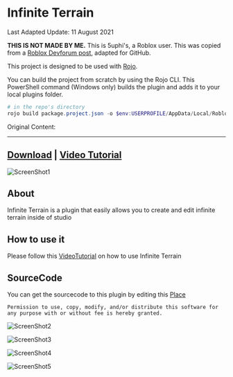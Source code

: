 # Infinite Terrain

Last Adapted Update: 11 August 2021

**THIS IS NOT MADE BY ME.** This is 5uphi's, a Roblox user. This was copied from a [Roblox Devforum post](https://devforum.roblox.com/t/infinite-terrain-plugin/1405906), adapted for GitHub.

This project is designed to be used with [Rojo](https://rojo.space/).

You can build the project from scratch by using the Rojo CLI. This PowerShell command (Windows only) builds the plugin and adds it to your local plugins folder.

```powershell
# in the repo's directory
rojo build package.project.json -o $env:USERPROFILE/AppData/Local/Roblox/Plugins/InfiniteTerrain.rbxmx
```

Original Content:
___

## [Download](https://www.roblox.com/library/7229545707) | [Video Tutorial](https://youtu.be/NTF3PSTXXMo)

![ScreenShot1](https://doy2mn9upadnk.cloudfront.net/uploads/default/optimized/4X/d/c/b/dcb6f6986a126b636cc3fef883e41d5cacb090bf_2_1026x750.png)

## About

Infinite Terrain is a plugin that easily allows you to create and edit infinite terrain inside of studio

## How to use it

Please follow this [VideoTutorial](https://youtu.be/NTF3PSTXXMo) on how to use Infinite Terrain

## SourceCode

You can get the sourcecode to this plugin by editing this [Place](https://www.roblox.com/games/7151712212)

`Permission to use, copy, modify, and/or distribute this software for any purpose with or without fee is hereby granted.`

![ScreenShot2](https://doy2mn9upadnk.cloudfront.net/uploads/default/optimized/4X/a/2/1/a21f9b575abfbb58e8dcc02821047939b90074c4_2_1366x998.jpeg)

![ScreenShot3](https://doy2mn9upadnk.cloudfront.net/uploads/default/optimized/4X/c/b/9/cb95b4a11f843a77b8e904a09ba6ccb87c772492_2_1380x914.png)

![ScreenShot4](https://doy2mn9upadnk.cloudfront.net/uploads/default/original/4X/e/3/3/e3328bb3999ecb8130f24e2b517314e99cd4bc09.jpeg)

![ScreenShot5](https://doy2mn9upadnk.cloudfront.net/uploads/default/optimized/4X/4/3/9/4394b70441e1b05e67f2153d65e1a27dbd008a28_2_1380x960.jpeg)
